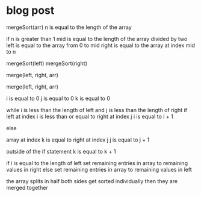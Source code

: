 # blog post

mergeSort(arr)
n is equal to the length of the array

if n is greater than 1
mid is equal to the length of the array divided by two
left is equal to the array from 0 to mid
right is equal to the array at index mid to n

mergeSort(left)
mergeSort(right)

merge(left, right, arr)

merge(left, right, arr)

i is equal to 0
j is equal to 0
k is equal to 0

while i is less than the length of left and j is less than the length of right
if left at index i is less than or equal to right at index j
i is equal to i + 1

else

array at index k is equal to right at index j
j is equal to j + 1

outside of the if statement k is equal to k + 1

if i is equal to the length of left
set remaining entries in array to remaining values in right
else
set remaining entries in array to remaining  values in left

the array splits in half
both sides get sorted individually then they are merged together